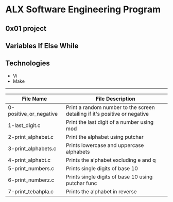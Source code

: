 # ALX Software Engineering Program
## 0x01 project

## Variables If Else While

## Technologies
* Vi
* Make

------------------

| File Name | File Description|
|-----------|-----------------|
| 0-positive_or_negative | Print a random number to the screen detailing if it's positive or negative|
| 1-last_digit.c | Print the last digit of a number using mod|
| 2-print_alphabet.c | Print the alphabet using putchar|
| 3-print_alphabets.c | Prints lowercase and uppercase alphabets |
| 4-print_alphabt.c | Prints the alphabet excluding e and q |
| 5-print_numbers.c | Prints single digits of base 10 |
| 6-print_numberz.c | Prints single digits of base 10 using putchar func |
| 7-print_tebahpla.c | Prints the alphabet in reverse |
